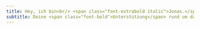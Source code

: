 ```yaml
---
title: Hey, ich bin<br/> <span class="font-extrabold italic">Jonas.</span>
subtitle: Deine <span class="font-bold">Unterstützung</span> rund um das Thema <span class="font-bold">Webentwicklung</span>.
---
```

